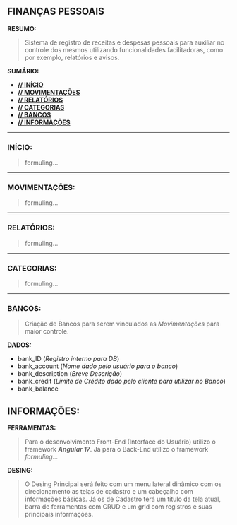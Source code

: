 ## FINANÇAS PESSOAIS

**RESUMO:**

> Sistema de registro de receitas e despesas pessoais para auxiliar no controle dos mesmos utilizando funcionalidades facilitadoras, como por exemplo, relatórios e avisos.

**SUMÁRIO:**

- [**// INÍCIO**](#início)
- [**// MOVIMENTAÇÕES**](#movimentações)
- [**// RELATÓRIOS**](#relatórios)
- [**// CATEGORIAS**](#categorias)
- [**// BANCOS**](#bancos)
- [**// INFORMAÇÕES**](#informações)

---

### INÍCIO:

> formuling...

---

### MOVIMENTAÇÕES:

> formuling...

---

### RELATÓRIOS:

> formuling...

---

### CATEGORIAS:

> formuling...

---

### BANCOS:

>Criação de Bancos para serem vinculados as _Movimentações_ para maior controle.

**DADOS:**
- bank_ID (_Registro interno para DB_)
- bank_account (_Nome dado pelo usuário para o banco_)
- bank_description (_Breve Descrição_)
- bank_credit (_Limite de Crédito dado pelo cliente para utilizar no Banco_)
- bank_balance


## INFORMAÇÕES:

**FERRAMENTAS:**
>Para o desenvolvimento Front-End (Interface do Usuário) utilizo o framework **_Angular 17_**. Já para o Back-End utilizo o framework _formuling..._

**DESING:**
>O Desing Principal será feito com um menu lateral dinâmico com os direcionamento as telas de cadastro e um cabeçalho com informações básicas. Já os de Cadastro terá um título da tela atual, barra de ferramentas com CRUD e um grid com registros e suas principais informações.